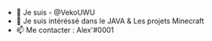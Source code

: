 - 👋 Je suis - @VekoUWU
- 👀 Je suis intéréssé dans le JAVA & Les projets Minecraft
- 📫 Me contacter : Alex'#0001
